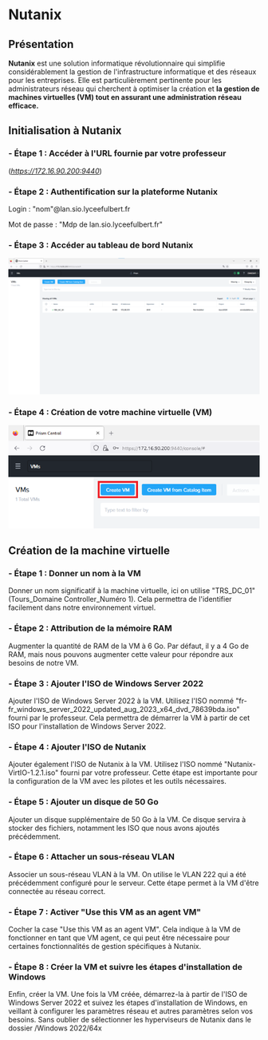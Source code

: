 # Nutanix

## Présentation 
**Nutanix** est une solution informatique révolutionnaire qui simplifie considérablement la gestion de l'infrastructure informatique et des réseaux pour les entreprises. Elle est particulièrement pertinente pour les administrateurs réseau qui cherchent à optimiser la création et **la gestion de machines virtuelles (VM) tout en assurant une administration réseau efficace.**


## Initialisation à Nutanix

### - Étape 1 : Accéder à l'URL fournie par votre professeur 

(*https://172.16.90.200:9440*)

### - Étape 2 : Authentification sur la plateforme Nutanix 

Login : "nom"@lan.sio.lyceefulbert.fr

Mot de passe : "Mdp de lan.sio.lyceefulbert.fr"

### - Étape 3 : Accéder au tableau de bord Nutanix

![Tableau de bord Nutanix](img/tbl_de_bord_nutanix.png)

### - Étape 4 : Création de votre machine virtuelle (VM)

![Create VM Nutanix](img/create_vm_nutanix.png)

## Création de la machine virtuelle


### - Étape 1 : Donner un nom à la VM

Donner un nom significatif à la machine virtuelle, ici on utilise "TRS_DC_01" (Tours_Domaine Controller_Numéro 1). Cela permettra de l'identifier facilement dans notre environnement virtuel.


### - Étape 2 : Attribution de la mémoire RAM

Augmenter la quantité de RAM de la VM à 6 Go. Par défaut, il y a 4 Go de RAM, mais nous pouvons augmenter cette valeur pour répondre aux besoins de notre VM.


### - Étape 3 : Ajouter l'ISO de Windows Server 2022

Ajouter l'ISO de Windows Server 2022 à la VM. Utilisez l'ISO nommé "fr-fr_windows_server_2022_updated_aug_2023_x64_dvd_78639bda.iso" fourni par le professeur. Cela permettra de démarrer la VM à partir de cet ISO pour l'installation de Windows Server 2022.


### - Étape 4 : Ajouter l'ISO de Nutanix

Ajouter également l'ISO de Nutanix à la VM. Utilisez l'ISO nommé "Nutanix-VirtIO-1.2.1.iso" fourni par votre professeur. Cette étape est importante pour la configuration de la VM avec les pilotes et les outils nécessaires.


### - Étape 5 : Ajouter un disque de 50 Go

Ajouter un disque supplémentaire de 50 Go à la VM. Ce disque servira à stocker des fichiers, notamment les ISO que nous avons ajoutés précédemment.


### - Étape 6 : Attacher un sous-réseau VLAN

Associer un sous-réseau VLAN à la VM. On utilise le VLAN 222 qui a été précédemment configuré pour le serveur. Cette étape permet à la VM d'être connectée au réseau correct.


### - Étape 7 : Activer "Use this VM as an agent VM"

Cocher la case "Use this VM as an agent VM". Cela indique à la VM de fonctionner en tant que VM agent, ce qui peut être nécessaire pour certaines fonctionnalités de gestion spécifiques à Nutanix.


### - Étape 8 : Créer la VM et suivre les étapes d'installation de Windows

Enfin, créer la VM. Une fois la VM créée, démarrez-la à partir de l'ISO de Windows Server 2022 et suivez les étapes d'installation de Windows, en veillant à configurer les paramètres réseau et autres paramètres selon vos besoins. Sans oublier de sélectionner les hyperviseurs de Nutanix dans le dossier /Windows 2022/64x